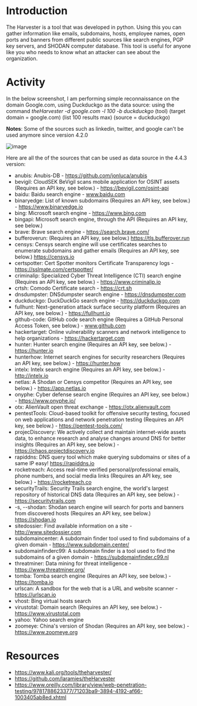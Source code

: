 # Introduction
The Harvester is a tool that was developed in python. Using this you can gather information like emails, subdomains, hosts, employee names, open ports and banners from different public sources like search engines, PGP key servers, and SHODAN computer database.
This tool is useful for anyone like you who needs to know what an attacker can see about the organization.

# Activity
In the below screenshot, I am performing simple reconnaissance on the domain Google.com, using Duckduckgo as the data source:
using the command *theHarvester -d google.com -l 100 -b duckduckgo*
(tool) (target domain = google.com) (list 100 results max) (source = duckduckgo)

**Notes**: Some of the sources such as linkedin, twitter, and google can't be used anymore since version 4.2.0

![image](https://github.com/ZuanAce/SecurityBlueTeam_challenge/assets/147037911/a278d431-209f-4740-a769-4b6c2ba97f1d)

Here are all the of the sources that can be used as data source in the 4.4.3 version:
- anubis: Anubis-DB - https://github.com/jonluca/anubis
- bevigil: CloudSEK BeVigil scans mobile application for OSINT assets (Requires an API key, see below.) - https://bevigil.com/osint-api
- baidu: Baidu search engine - www.baidu.com
- binaryedge: List of known subdomains (Requires an API key, see below.) - https://www.binaryedge.io
- bing: Microsoft search engine - https://www.bing.com
- bingapi: Microsoft search engine, through the API (Requires an API key, see below.)
- brave: Brave search engine - https://search.brave.com/
- bufferoverun: (Requires an API key, see below.) https://tls.bufferover.run
- censys: Censys search engine will use certificates searches to enumerate subdomains and gather emails
(Requires an API key, see below.) https://censys.io
- certspotter: Cert Spotter monitors Certificate Transparency logs - https://sslmate.com/certspotter/
- criminalip: Specialized Cyber Threat Intelligence (CTI) search engine (Requires an API key, see below.) - https://www.criminalip.io
- crtsh: Comodo Certificate search - https://crt.sh
- dnsdumpster: DNSdumpster search engine - https://dnsdumpster.com
- duckduckgo: DuckDuckGo search engine - https://duckduckgo.com
- fullhunt: Next-generation attack surface security platform (Requires an API key, see below.) - https://fullhunt.io
- github-code: GitHub code search engine (Requires a GitHub Personal Access Token, see below.) - www.github.com
- hackertarget: Online vulnerability scanners and network intelligence to help organizations - https://hackertarget.com
- hunter: Hunter search engine (Requires an API key, see below.) - https://hunter.io
- hunterhow: Internet search engines for security researchers (Requires an API key, see below.) - https://hunter.how
- intelx: Intelx search engine (Requires an API key, see below.) - http://intelx.io
- netlas: A Shodan or Censys competitor (Requires an API key, see below.) - https://app.netlas.io
- onyphe: Cyber defense search engine (Requires an API key, see below.) - https://www.onyphe.io/
- otx: AlienVault open threat exchange - https://otx.alienvault.com
- pentestTools: Cloud-based toolkit for offensive security testing, focused on web applications and network penetration
testing (Requires an API key, see below.) - https://pentest-tools.com/
- projecDiscovery: We actively collect and maintain internet-wide assets data, to enhance research and analyse changes around
DNS for better insights (Requires an API key, see below.) - https://chaos.projectdiscovery.io
- rapiddns: DNS query tool which make querying subdomains or sites of a same IP easy! https://rapiddns.io
- rocketreach: Access real-time verified personal/professional emails, phone numbers, and social media links (Requires an API key,
see below.) - https://rocketreach.co
- securityTrails: Security Trails search engine, the world's largest repository of historical DNS data (Requires an API key, see
below.) - https://securitytrails.com
- -s, --shodan: Shodan search engine will search for ports and banners from discovered hosts (Requires an API key, see below.)
https://shodan.io
- sitedossier: Find available information on a site - http://www.sitedossier.com
- subdomaincenter: A subdomain finder tool used to find subdomains of a given domain - https://www.subdomain.center/
- subdomainfinderc99: A subdomain finder is a tool used to find the subdomains of a given domain - https://subdomainfinder.c99.nl
- threatminer: Data mining for threat intelligence - https://www.threatminer.org/
- tomba: Tomba search engine (Requires an API key, see below.) - https://tomba.io
- urlscan: A sandbox for the web that is a URL and website scanner - https://urlscan.io
- vhost: Bing virtual hosts search
- virustotal: Domain search (Requires an API key, see below.) - https://www.virustotal.com
- yahoo: Yahoo search engine
- zoomeye: China's version of Shodan (Requires an API key, see below.) - https://www.zoomeye.org

# Resources
- https://www.kali.org/tools/theharvester/
- https://github.com/laramies/theHarvester
- https://www.oreilly.com/library/view/web-penetration-testing/9781788623377/71203ba9-3894-4192-af66-1003405ab8ed.xhtml

